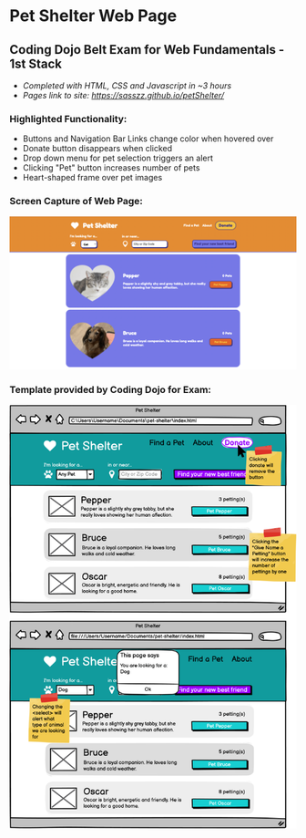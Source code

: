 # Pet Shelter Web Page
## Coding Dojo Belt Exam for Web Fundamentals - 1st Stack
- *Completed with HTML, CSS and Javascript in ~3 hours*
- *Pages link to site: https://sasszz.github.io/petShelter/*

### Highlighted Functionality:
- Buttons and Navigation Bar Links change color when hovered over
- Donate button disappears when clicked
- Drop down menu for pet selection triggers an alert
- Clicking "Pet" button increases number of pets
- Heart-shaped frame over pet images

### Screen Capture of Web Page:
<p align="center">
  <img src="./petShelter.png" />
</p>

### Template provided by Coding Dojo for Exam:
<p align="center">
  <img src="./assets/petshelter.png" />
</p>


